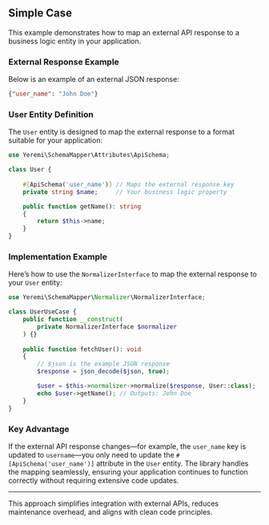 ## Simple Case

This example demonstrates how to map an external API response to a business logic entity in your application.

### External Response Example
Below is an example of an external JSON response:

```json
{"user_name": "John Doe"}
```

### User Entity Definition
The `User` entity is designed to map the external response to a format suitable for your application:

```php
use Yeremi\SchemaMapper\Attributes\ApiSchema;

class User {
    
    #[ApiSchema('user_name')] // Maps the external response key
    private string $name;     // Your business logic property

    public function getName(): string
    {
        return $this->name;
    }
}
```

### Implementation Example
Here’s how to use the `NormalizerInterface` to map the external response to your `User` entity:

```php
use Yeremi\SchemaMapper\Normalizer\NormalizerInterface;

class UserUseCase {
    public function __construct(
        private NormalizerInterface $normalizer
    ) {}
    
    public function fetchUser(): void
    {
        // $json is the example JSON response
        $response = json_decode($json, true);

        $user = $this->normalizer->normalize($response, User::class);
        echo $user->getName(); // Outputs: John Doe
    }
}
```

### Key Advantage
If the external API response changes—for example, the `user_name` key is updated to `username`—you only need to update the `#[ApiSchema('user_name')]` attribute in the `User` entity. The library handles the mapping seamlessly, ensuring your application continues to function correctly without requiring extensive code updates.

---

This approach simplifies integration with external APIs, reduces maintenance overhead, and aligns with clean code principles.

